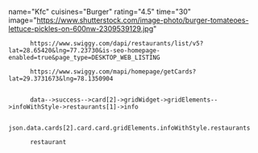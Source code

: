 name="Kfc"
          cuisines="Burger"
          rating="4.5"
          time="30"
          image="https://www.shutterstock.com/image-photo/burger-tomateoes-lettuce-pickles-on-600nw-2309539129.jpg"

          https://www.swiggy.com/dapi/restaurants/list/v5?lat=28.65420&lng=77.23730&is-seo-homepage-enabled=true&page_type=DESKTOP_WEB_LISTING

          https://www.swiggy.com/mapi/homepage/getCards?lat=29.3731673&lng=78.1350904


          data-->success-->card[2]->gridWidget->gridElements-->infoWithStyle->restaurants[1]->info

          json.data.cards[2].card.card.gridElements.infoWithStyle.restaurants

          restaurant